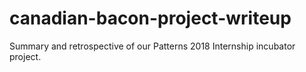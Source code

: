 # canadian-bacon-project-writeup
Summary and retrospective of our Patterns 2018 Internship incubator project.
